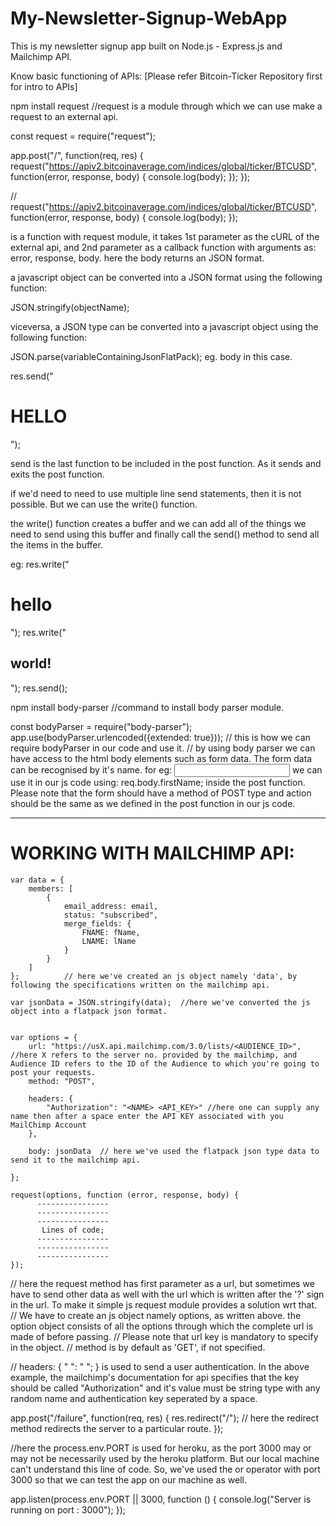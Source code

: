 # My-Newsletter-Signup-WebApp
This is my newsletter signup app built on Node.js - Express.js and Mailchimp API.

Know basic functioning of APIs:
[Please refer Bitcoin-Ticker Repository first for intro to APIs]

npm install request
//request is a module through which we can use make a request to an external api.

const request = require("request");

app.post("/", function(req, res) {
    request("https://apiv2.bitcoinaverage.com/indices/global/ticker/BTCUSD", function(error, response, body) {
        console.log(body);
    });
});


// request("https://apiv2.bitcoinaverage.com/indices/global/ticker/BTCUSD", function(error, response, body) {
        console.log(body);
    });

is a function with request module, it takes 1st parameter as the cURL of the external api, and 2nd parameter as a callback function with arguments as: error, response, body.
here the body returns an JSON format.

a javascript object can be converted into a JSON format using the following function:

JSON.stringify(objectName);

viceversa, a JSON type can be converted into a javascript object using the following function:

JSON.parse(variableContainingJsonFlatPack);
eg. body in this case.


res.send("<h1> HELLO </h1>");

send is the last function to be included in the post function. As it sends and exits the post function.

if we'd need to need to use multiple line send statements, then it is not possible. But we can use the write() function.

the write() function creates a buffer and we can add all of the things we need to send using this buffer and finally call the send() method to send all the items in the buffer.

eg:
res.write("<h1> hello </h1>");
res.write("<h2> world! </h2>");
res.send();


npm install body-parser
//command to install body parser module.

const bodyParser = require("body-parser");
app.use(bodyParser.urlencoded({extended: true}));
// this is how we can require bodyParser in our code and use it.
// by using body parser we can have access to the html body elements such as form data. The form data can be recognised by it's name. for eg:
<input name="firstName" id="" class="btn btn-primary" type="text" value="">
we can use it in our js code using:
req.body.firstName; inside the post function. Please note that the form should have a method of POST type and action should be the same as we defined in the post function in our js code.

---------------------------------------------------------------------------------------

<h1> WORKING WITH MAILCHIMP API:</h1>


    var data = {
        members: [
            {
                email_address: email,
                status: "subscribed",
                merge_fields: {
                    FNAME: fName,
                    LNAME: lName
                }
            }
        ]
    };          // here we've created an js object namely 'data', by following the specifications written on the mailchimp api.

    var jsonData = JSON.stringify(data);  //here we've converted the js object into a flatpack json format.


    var options = {
        url: "https://usX.api.mailchimp.com/3.0/lists/<AUDIENCE_ID>",  //here X refers to the server no. provided by the mailchimp, and Audience ID refers to the ID of the Audience to which you're going to post your requests. 
        method: "POST",

        headers: {
            "Authorization": "<NAME> <API_KEY>" //here one can supply any name then after a space enter the API KEY associated with you MailChimp Account
        },

        body: jsonData  // here we've used the flatpack json type data to send it to the mailchimp api.

    };

    request(options, function (error, response, body) {
          ----------------
          ----------------
          ----------------
           Lines of code;
          ----------------
          ----------------
          ----------------
    });

// here the request method has first parameter as a url, but sometimes we have to send other data as well with the url which is written after the '?' sign in the url. To make it simple js request module provides a solution wrt that. 
// We have to create an js object namely options, as written above. the option object consists of all the options through which the complete url is made of before passing.
// Please note that url key is mandatory to specify in the object.
// method is by default as 'GET', if not specified.

// headers: {
  " ": " ";
}
 is used to send a user authentication. In the above example, the mailchimp's documentation for api specifies that the key should be called "Authorization" and it's value must be string type with any random name and authentication key seperated by a space.


app.post("/failure", function(req, res) {
    res.redirect("/");        // here the redirect method redirects the server to a particular route.
});


//here the process.env.PORT is used for heroku, as the port 3000 may or may not be necessarily used by the heroku platform. But our local machine can't understand this line of code. So, we've used the or operator with port 3000 so that we can test the app on our machine as well.

app.listen(process.env.PORT || 3000, function () {
    console.log("Server is running on port : 3000");
});



